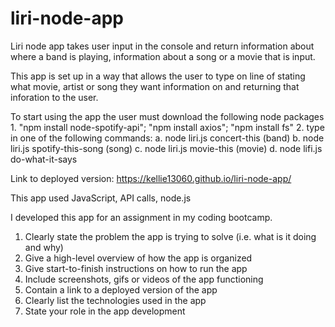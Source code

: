 # liri-node-app

Liri node app takes user input in the console and return information about where a band is playing, information about a song or a movie that is input. 

This app is set up in a way that allows the user to type on line of stating what movie, artist or song they want information on and returning that inforation to the user. 

To start using the app the user must download the following node packages 
    1.  "npm install node-spotify-api"; "npm install axios"; "npm install fs"
    2. type in one of the following commands: 
        a. node liri.js concert-this (band)
        b. node liri.js spotify-this-song (song)
        c. node liri.js movie-this (movie)
        d. node lifi.js do-what-it-says

Link to deployed version:
https://kellie13060.github.io/liri-node-app/

This app used JavaScript, API calls, node.js

I developed this app for an assignment in my coding bootcamp. 


1. Clearly state the problem the app is trying to solve (i.e. what is it doing and why)
2. Give a high-level overview of how the app is organized
3. Give start-to-finish instructions on how to run the app
4. Include screenshots, gifs or videos of the app functioning
5. Contain a link to a deployed version of the app
6. Clearly list the technologies used in the app
7. State your role in the app development